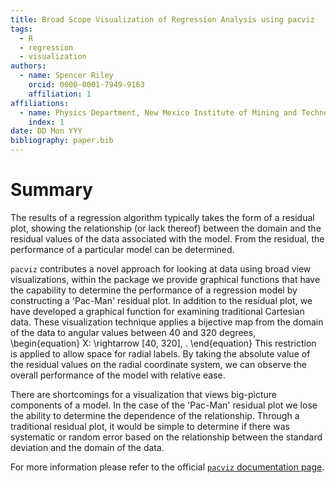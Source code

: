 ```yaml
---
title: Broad Scope Visualization of Regression Analysis using pacviz
tags:
  - R
  - regression
  - visualization
authors:
  - name: Spencer Riley
    orcid: 0000-0001-7949-9163
    affiliation: 1
affiliations:
  - name: Physics Department, New Mexico Institute of Mining and Technology
    index: 1
date: DD Mon YYY
bibliography: paper.bib
---
```

# Summary
The results of a regression algorithm typically takes the form of a residual plot, showing the relationship (or lack thereof) between the domain and the residual values of the data associated with the model. From the residual, the performance of a particular model can be determined.

`pacviz` contributes a novel approach for looking at data using broad view visualizations, within the package we provide graphical functions that have the capability to determine the performance of a regression model by constructing a 'Pac-Man' residual plot. In addition to the residual plot, we have developed a graphical function for examining traditional Cartesian data. These visualization technique applies a bijective map from the domain of the data to angular values between 40 and 320 degrees,
\begin{equation}
X: \rightarrow [40, 320]\, .
\end{equation}
This restriction is applied to allow space for radial labels. By taking the absolute value of the residual values on the radial coordinate system, we can observe the overall performance of the model with relative ease.

There are shortcomings for a visualization that views big-picture components of a model. In the case of the 'Pac-Man' residual plot we lose the ability to determine the dependence of the relationship. Through a traditional residual plot, it would be simple to determine if there was systematic or random error based on the relationship between the standard deviation and the domain of the data.   

For more information please refer to the official [`pacviz` documentation page](https://spencerriley.me/pacviz/book).

